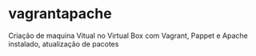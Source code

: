 # vagrantapache
Criação de maquina Vitual no Virtual Box com Vagrant, Pappet e Apache instalado, atualização de pacotes

